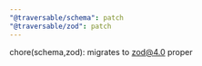 ```yaml
---
"@traversable/schema": patch
"@traversable/zod": patch
---
```


chore(schema,zod): migrates to zod@4.0 proper

